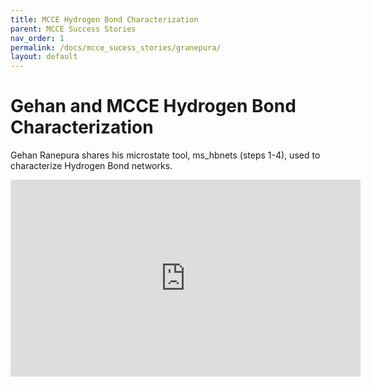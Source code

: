 ```yaml
---
title: MCCE Hydrogen Bond Characterization
parent: MCCE Success Stories
nav_order: 1
permalink: /docs/mcce_sucess_stories/granepura/
layout: default
---
```


# Gehan and MCCE Hydrogen Bond Characterization
Gehan Ranepura shares his microstate tool, ms_hbnets (steps 1-4), used to characterize Hydrogen Bond networks.

<iframe width="560" height="315" src="https://www.youtube.com/embed/TmOVLRAeUls" 
title="YouTube video player" frameborder="0" 
allow="accelerometer; autoplay; clipboard-write; encrypted-media; gyroscope; picture-in-picture" 
allowfullscreen></iframe>

